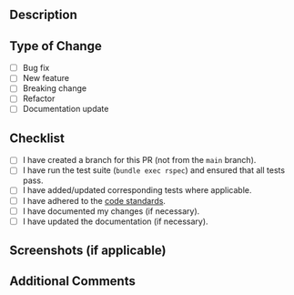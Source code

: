 ## Description

<!-- Please include a summary of the changes and the related issue. Mention if this PR addresses any issue using `Fixes #issue_number`. -->

## Type of Change

<!-- Please select the type of change and remove unnecessary options. -->
- [ ] Bug fix
- [ ] New feature
- [ ] Breaking change
- [ ] Refactor
- [ ] Documentation update

## Checklist

<!-- Please check the boxes below to confirm you've completed these steps. -->

- [ ] I have created a branch for this PR (not from the `main` branch).
- [ ] I have run the test suite (`bundle exec rspec`) and ensured that all tests pass.
- [ ] I have added/updated corresponding tests where applicable.
- [ ] I have adhered to the [code standards](CONTRIBUTING.md#code-standards).
- [ ] I have documented my changes (if necessary).
- [ ] I have updated the documentation (if necessary).

## Screenshots (if applicable)

<!-- If this PR includes changes that affect the UI, please include screenshots or a GIF to help reviewers understand the visual impact. -->

## Additional Comments

<!-- Add any additional information or context about your PR here. -->

